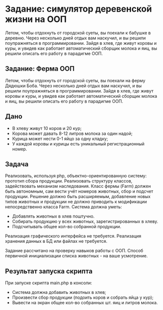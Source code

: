 # Задание: симулятор деревенской жизни на ООП
Летом, чтобы отдохнуть от городской суеты, вы поехали к бабушке в деревню. Через несколько дней отдых вам наскучил, и вы решили поупражняться в программировании. Зайдя в хлев, где живут коровы и куры, и увидев как работает автоматический сборщик молока и яиц, вы решили описать его работу в парадигме ООП.
## Задание: Ферма ООП
Летом, чтобы отдохнуть от городской суеты, вы поехали на ферму Дядюшки Боба. Через несколько дней отдых вам наскучил, и вы решили поупражняться в программировании. Зайдя в хлев, где живут коровы и куры, и увидев как работает автоматический сборщик молока и яиц, вы решили описать его работу в парадигме ООП.
## Дано
* В хлеву живут 10 коров и 20 кур;
* Корова может давать 8-12 литров молока за один надой;
* Курица может нести 0-1 яйцо за одну кладку;
* У каждой коровы и курицы есть уникальный регистрационный номер.
## Задача
Реализовать, используя php, объектно-ориентированную систему: прототип сбора продукции. Реализовать структуру классов, задействовать механизм наследования.
Класс фермы (Farm) должен быть автономным, сам вести учёт номеров животных, сбор и подсчет продукции. Решение должно быть расширяемым, добавление новых типов животных и продукции не должно приводить к модификации непосредственно класса Farm.
Система должна уметь:
* Добавлять животных в хлев поштучно.
* Собирать продукцию у всех животных, зарегистрированных в хлеву.
* Подсчитывать общее кол-во собранной продукции.

Реализация графического интерфейса не требуется.
Реализация хранения данных в БД или файлах не требуется.

Задание рассчитано на проверку навыков работы с ООП.
Способ первичной инициализации списка животных - на ваше усмотрение.
## Результат запуска скрипта
При запуске скрипта main.php в консоли:
* Система должна добавить животных в хлев;
* Произвести сбор продукции (подоить коров и собрать яйца у кур);
* Вывести на экран общее кол-во собранных шт. яиц и литров молока.
